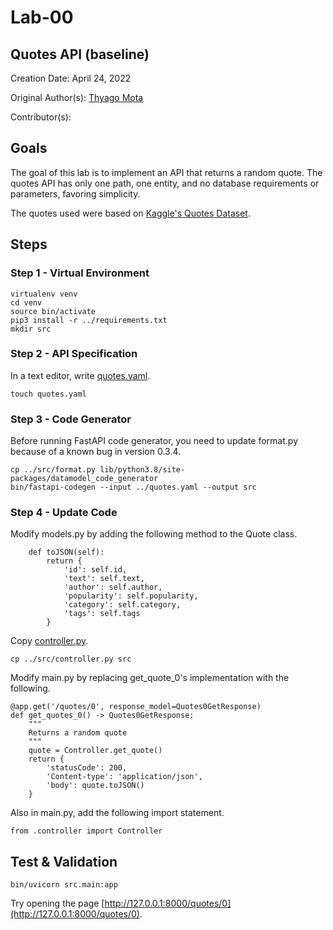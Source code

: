 # Lab-00

## Quotes API (baseline)

Creation Date: April 24, 2022

Original Author(s): [Thyago Mota](https://github.com/thyagomota)

Contributor(s): 

## Goals

The goal of this lab is to implement an API that returns a random quote. The quotes API has only one path, one entity, and no database requirements or parameters, favoring simplicity. 

The quotes used were based on [Kaggle's Quotes Dataset](https://www.kaggle.com/datasets/akmittal/quotes-dataset).

## Steps

### Step 1 - Virtual Environment

```
virtualenv venv
cd venv
source bin/activate
pip3 install -r ../requirements.txt
mkdir src
```

### Step 2 - API Specification

In a text editor, write [quotes.yaml](quotes.yaml). 

```
touch quotes.yaml
```

### Step 3 - Code Generator

Before running FastAPI code generator, you need to update format.py because of a known bug in version 0.3.4. 

```
cp ../src/format.py lib/python3.8/site-packages/datamodel_code_generator
bin/fastapi-codegen --input ../quotes.yaml --output src
```

### Step 4 - Update Code

Modify models.py  by adding the following method to the Quote class. 

```
    def toJSON(self):
        return {
            'id': self.id, 
            'text': self.text, 
            'author': self.author, 
            'popularity': self.popularity, 
            'category': self.category, 
            'tags': self.tags
        }
```

Copy [controller.py](src/controller.py).

```
cp ../src/controller.py src
```

Modify main.py by replacing get_quote_0's implementation with the following. 

```
@app.get('/quotes/0', response_model=Quotes0GetResponse)
def get_quotes_0() -> Quotes0GetResponse:
    """
    Returns a random quote
    """
    quote = Controller.get_quote()
    return {
        'statusCode': 200, 
        'Content-type': 'application/json', 
        'body': quote.toJSON()
    }
```

Also in main.py, add the following import statement.

```
from .controller import Controller
```

## Test & Validation

```
bin/uvicorn src.main:app
```

Try opening the page [http://127.0.0.1:8000/quotes/0](http://127.0.0.1:8000/quotes/0).
